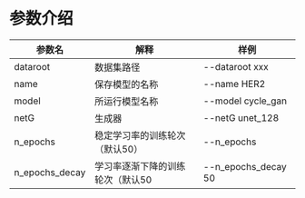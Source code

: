 # 参数介绍

| 参数名      | 解释   | 样例                  |
|----------|------|---------------------|
| dataroot | 数据集路径 | --dataroot xxx      |
| name     | 保存模型的名称 | --name HER2         |
| model    |所运行模型名称| --model cycle_gan   |
| netG     |生成器| --netG unet_128     |
|     n_epochs     |稳定学习率的训练轮次（默认50）| --n_epochs          |
|     n_epochs_decay     |学习率逐渐下降的训练轮次（默认50| --n_epochs_decay 50 |

